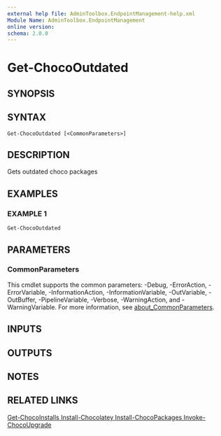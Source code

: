 ```yaml
---
external help file: AdminToolbox.EndpointManagement-help.xml
Module Name: AdminToolbox.EndpointManagement
online version:
schema: 2.0.0
---
```


# Get-ChocoOutdated

## SYNOPSIS

## SYNTAX

```
Get-ChocoOutdated [<CommonParameters>]
```

## DESCRIPTION
Gets outdated choco packages

## EXAMPLES

### EXAMPLE 1
```
Get-ChocoOutdated
```

## PARAMETERS

### CommonParameters
This cmdlet supports the common parameters: -Debug, -ErrorAction, -ErrorVariable, -InformationAction, -InformationVariable, -OutVariable, -OutBuffer, -PipelineVariable, -Verbose, -WarningAction, and -WarningVariable. For more information, see [about_CommonParameters](http://go.microsoft.com/fwlink/?LinkID=113216).

## INPUTS

## OUTPUTS

## NOTES

## RELATED LINKS

[Get-ChocoInstalls
Install-Chocolatey
Install-ChocoPackages
Invoke-ChocoUpgrade]()

